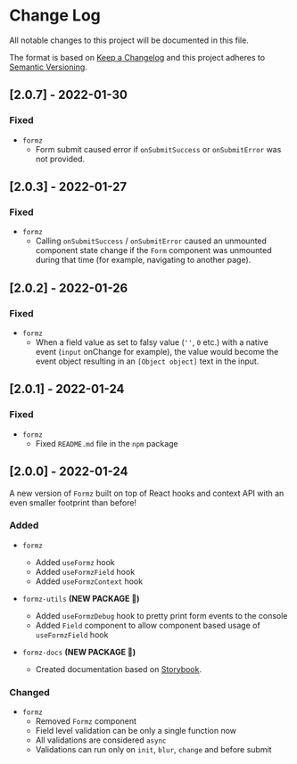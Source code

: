 
# Change Log
All notable changes to this project will be documented in this file.

The format is based on [Keep a Changelog](http://keepachangelog.com/)
and this project adheres to [Semantic Versioning](http://semver.org/).

## [2.0.7] - 2022-01-30

### Fixed

- `formz`
  - Form submit caused error if `onSubmitSuccess` or `onSubmitError` was not provided. 

## [2.0.3] - 2022-01-27

### Fixed

- `formz`
  - Calling `onSubmitSuccess` / `onSubmitError` caused an unmounted component state change if the `Form` component was unmounted during that time (for example, navigating to another page). 

## [2.0.2] - 2022-01-26

### Fixed

- `formz`
  - When a field value as set to falsy value (`''`, `0` etc.) with a native event (`input` onChange for example), the value would become the event object resulting in an `[Object object]` text in the input.

## [2.0.1] - 2022-01-24

### Fixed

- `formz`
  - Fixed `README.md` file in the `npm` package

## [2.0.0] - 2022-01-24

A new version of `Formz` built on top of React hooks and context API with an even smaller footprint than before!

### Added

- `formz`
  - Added `useFormz` hook
  - Added `useFormzField` hook
  - Added `useFormzContext` hook

- `formz-utils` **(NEW PACKAGE 🎁)**
  - Added `useFormzDebug` hook to pretty print form events to the console
  - Added `Field` component to allow component based usage of `useFormzField` hook

- `formz-docs` **(NEW PACKAGE 🎁)**
  - Created documentation based on [Storybook](https://storybook.js.org/).

### Changed

- `formz`
  - Removed `Formz` component
  - Field level validation can be only a single function now
  - All validations are considered `async`
  - Validations can run only on `init`, `blur`, `change` and before submit